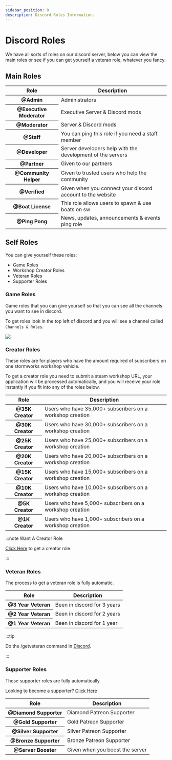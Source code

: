 ```yaml
---
sidebar_position: 0
description: Discord Roles Information.
---
```


# Discord Roles

We have all sorts of roles on our discord server, below you can view the main roles or see if you can get yourself a veteran role, whatever you fancy.

## Main Roles

<table class="table nowrap table-dark table-sm">
<thead>
<tr>
<th scope="col">Role</th>
<th scope="col">Description</th>
</tr>
</thead>
<tbody>
<tr>
<th scope="row"><span style={{color: "#ff0000"}}>@Admin</span></th>
<td>Administrators</td>
</tr>
<tr>
<th scope="row"><span style={{color: "#fcf202"}}>@Executive Moderator</span></th>
<td>Executive Server & Discord mods</td>
</tr>
<tr>
<th scope="row"><span style={{color: "#4ee718"}}>@Moderator</span></th>
<td>Server & Discord mods</td>
</tr>
<tr>
<th scope="row"><span style={{color: "#2bac3c"}}>@Staff</span></th>
<td>You can ping this role if you need a staff member</td>
</tr>
<tr>
<th scope="row"><span style={{color: "#1e9b94"}}>@Developer</span></th>
<td>Server developers help with the development of the servers</td>
</tr>
<tr>
<th scope="row"><span style={{color: "#ff8e01"}}>@Partner</span></th>
<td>Given to our partners</td>
</tr>
<tr>
<th scope="row"><span style={{color: "#1aac93"}}>@Community Helper</span></th>
<td>Given to trusted users who help the community</td>
</tr>
<tr>
<th scope="row"><span style={{color: "#7289da"}}>@Verified</span></th>
<td>Given when you connect your discord account to the website</td>
</tr>
<tr>
<th scope="row"><span style={{color: "#7ac2e9"}}>@Boat License</span></th>
<td>This role allows users to spawn & use boats on sw</td>
</tr>
<tr>
<th scope="row">@Ping Pong</th>
<td>News, updates, announcements & events ping role</td>
</tr>
</tbody>
</table>

## Self Roles

You can give yourself these roles:

- Game Roles
- Workshop Creator Roles
- Veteran Roles
- Supporter Roles

### Game Roles

Game roles that you can give yourself so that you can see all the channels you want to see in discord.

To get roles look in the top left of discord and you will see a channel called `Channels & Roles`.

<img src="/img/discord/discordgameroles.png"/>


### Creator Roles

These roles are for players who have the amount required of subscribers on one stormworks workshop vehicle.

To get a creator role you need to submit a steam workshop URL, your application will be processed automatically, and you will receive your role instantly if you fit into any of the roles below.

<table class="table nowrap table-dark table-sm">
<thead>
<tr>
<th scope="col">Role</th>
<th scope="col">Description</th>
</tr>
</thead>
<tbody>
<tr>
<th scope="row"><span style={{color: "#da5353"}}>@35K Creator</span></th>
<td>Users who have 35,000+ subscribers on a workshop creation</td>
</tr>
<tr>
<th scope="row"><span style={{color: "#da5353"}}>@30K Creator</span></th>
<td>Users who have 30,000+ subscribers on a workshop creation</td>
</tr>
<tr>
<th scope="row"><span style={{color: "#da5353"}}>@25K Creator</span></th>
<td>Users who have 25,000+ subscribers on a workshop creation</td>
</tr>
<tr>
<th scope="row"><span style={{color: "#da5353"}}>@20K Creator</span></th>
<td>Users who have 20,000+ subscribers on a workshop creation</td>
</tr>
<tr>
<th scope="row"><span style={{color: "#f35f5f"}}>@15K Creator</span></th>
<td>Users who have 15,000+ subscribers on a workshop creation</td>
</tr>
<tr>
<th scope="row"><span style={{color: "#f57575"}}>@10K Creator</span></th>
<td>Users who have 10,000+ subscribers on a workshop creation</td>
</tr>
<tr>
<th scope="row"><span style={{color: "#ff9696"}}>@5K Creator</span></th>
<td>Users who have 5,000+ subscribers on a workshop creation</td>
</tr>
<tr>
<th scope="row"><span style={{color: "#d49797"}}>@1K Creator</span></th>
<td>Users who have 1,000+ subscribers on a workshop creation</td>
</tr>
</tbody>
</table>

:::note Want A Creator Role

[Click Here](https://trickys.gg/applications/new) to get a creator role.

:::

### Veteran Roles

The process to get a veteran role is fully automatic.

<table class="table nowrap table-dark table-sm">
<thead>
<tr>
<th scope="col">Role</th>
<th scope="col">Description</th>
</tr>
</thead>
<tbody>
<tr>
<th scope="row"><span style={{color: "#c27c0e"}}>@3 Year Veteran</span></th>
<td>Been in discord for 3 years</td>
</tr>
<tr>
<th scope="row"><span style={{color: "#c27c0e"}}>@2 Year Veteran</span></th>
<td>Been in discord for 2 years</td>
</tr>
<tr>
<th scope="row"><span style={{color: "#c27c0e"}}>@1 Year Veteran</span></th>
<td>Been in discord for 1 year</td>
</tr>
</tbody>
</table>

:::tip

Do the <a class="code-text">/getveteran</a> command in [Discord](discord://discord.com/channels/710922135580835950/723322585563267073).

:::


### Supporter Roles

These supporter roles are fully automatically.

Looking to become a supporter? [Click Here](/supporters)

<table class="table nowrap table-dark table-sm">
<thead>
<tr>
<th scope="col">Role</th>
<th scope="col">Description</th>
</tr>
</thead>
<tbody>
<tr>
<th scope="row"><span style={{color: "#05d6ff"}}>@Diamond Supporter</span></th>
<td>Diamond Patreon Supporter</td>
</tr>
<tr>
<th scope="row"><span style={{color: "#e9c716"}}>@Gold Supporter</span></th>
<td>Gold Patreon Supporter</td>
</tr>
<tr>
<th scope="row"><span style={{color: "#c0c0c0"}}>@Silver Supporter</span></th>
<td>Silver Patreon Supporter</td>
</tr>
<tr>
<th scope="row"><span style={{color: "#cd7f32"}}>@Bronze Supporter</span></th>
<td>Bronze Patreon Supporter</td>
</tr>
<tr>
<th scope="row"><span style={{color: "#ff73fa"}}>@Server Booster</span></th>
<td>Given when you boost the server</td>
</tr>
</tbody>
</table>
